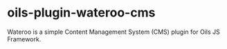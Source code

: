 oils-plugin-wateroo-cms
========

Wateroo is a simple Content Management System (CMS) plugin for Oils JS Framework.


